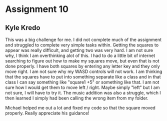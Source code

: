 # Assignment 10
## Kyle Kredo

 This was a big challenge for me. I did not complete much of the assignment and struggled to complete very simple tasks within. Getting the squares to appear was really difficult, and getting two was very hard. I am not sure why, I think I am overthinking alot of this. I had to do a little bit of internet searching to figure out how to make my squares move, but even that is not done properly. I have both squares by entering any letter key and they only move right. I am not sure why my WASD controls will not work. I am thinking that the squares have to put into something separate like a class and in that class I can say something like "square1 +5" or something like that. I am not sure how I would get them to move left / right. Maybe simply "left" but I am not sure, I will have to try it. The music addition was also a struggle, which I then learned I simply had been calling the wrong item from my folder.


Michael helped me out a lot and fixed my code so that the square moved properly. Really appreciate his guidance!
